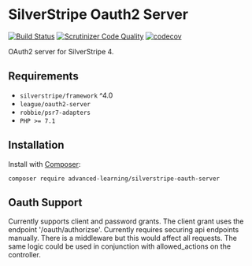 # SilverStripe Oauth2 Server

[![Build Status](https://travis-ci.org/advanced-learning/silverstripe-oauth2-server.svg?branch=master)](https://travis-ci.org/advanced-learning/silverstripe-oauth2-server)
[![Scrutinizer Code Quality](https://scrutinizer-ci.com/g/advanced-learning/silverstripe-oauth2-server/badges/quality-score.png?b=master)](https://scrutinizer-ci.com/g/advanced-learning/silverstripe-oauth2-server/?branch=master)
[![codecov](https://codecov.io/gh/advanced-learning/silverstripe-oauth2-server/branch/master/graph/badge.svg)](https://codecov.io/gh/advanced-learning/silverstripe-oauth2-server)

OAuth2 server for SilverStripe 4.

## Requirements

* `silverstripe/framework` ^4.0
* `league/oauth2-server`
* `robbie/psr7-adapters`
* `PHP >= 7.1`

## Installation

Install with [Composer](https://getcomposer.org):

```shell
composer require advanced-learning/silverstripe-oauth-server
```

## Oauth Support

Currently supports client and password grants. The client grant uses the endpoint '/oauth/authorizse'.
Currently requires securing api endpoints manually. There is a middleware but this would affect all requests.
The same logic could be used in conjunction with allowed_actions on the controller.

